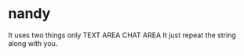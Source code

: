 # nandy
It uses two things only 
     TEXT AREA
     CHAT AREA
It just repeat the string along with you.
